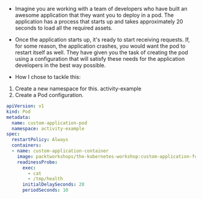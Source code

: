 - Imagine you are working with a team of developers who have built an awesome application that they want you to deploy in a pod. The application has a process that starts up and takes approximately 20 seconds to load all the required assets.
- Once the application starts up, it's ready to start receiving requests. If, for some reason, the application crashes, you would want the pod to restart itself as well. They have given you the task of creating the pod using a configuration that will satisfy these needs for the application developers in the best way possible.

- How I chose to tackle this:
1. Create a new namespace for this. activity-example
2. Create a Pod configuration.
```YAML
apiVersion: v1
kind: Pod
metadata:
  name: custom-application-pod
  namespace: activity-example
spec:
  restartPolicy: Always
  containers:
  - name: custom-application-container
    image: packtworkshops/the-kubernetes-workshop:custom-application-for-pods-chapter
    readinessProbe:
      exec:
        - cat
        - /tmp/health
      initialDelaySeconds: 20
      periodSeconds: 10
```